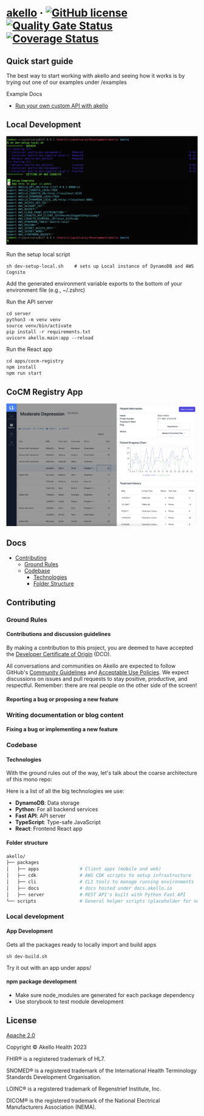 # [akello](https://www.akello.io) &middot; [![GitHub license](https://img.shields.io/badge/license-Apache-blue.svg)](https://github.com/akello-io/akello/blob/main/LICENSE)  [![Quality Gate Status](https://sonarcloud.io/api/project_badges/measure?project=akello-io_akello&metric=alert_status)](https://sonarcloud.io/summary/new_code?id=akello-io_akello)  [![Coverage Status](https://coveralls.io/repos/github/akello-io/akello/badge.svg?branch=main)](https://coveralls.io/github/akello-io/akello?branch=main) 


## Quick start guide


The best way to start working with akello and seeing how it works is by trying out one of our examples under /examples

Example Docs
 * [Run your own custom API with akello](https://github.com/akello-io/akello/blob/main/examples/foo-api)


## Local Development

![Alt text](/assets/setuplocal.png "local dev")

Run the setup local script

```shell
sh dev-setup-local.sh    # sets up Local instance of DynamoDB and AWS Cognito
```

Add the generated environment variable exports to the bottom of your environment file (e.g., ~/.zshrc)

Run the API server
```shell
cd server
python3 -m venv venv
source venv/bin/activate
pip install -r requirements.txt
uvicorn akello.main:app --reload
```

Run the React app

```shell
cd apps/cocm-registry
npm install
npm run start
```

## CoCM Registry App

![Alt text](/assets/app-screenshot.png "akello")

## Docs
- [Contributing](#contributing)
  - [Ground Rules](#ground-rules)
  - [Codebase](#codebase)
    - [Technologies](#technologies)
    - [Folder Structure](#folder-structure)


## Contributing

### Ground Rules

#### Contributions and discussion guidelines

By making a contribution to this project, you are deemed to have accepted the [Developer Certificate of Origin](https://developercertificate.org/) (DCO).

All conversations and communities on Akello are expected to follow GitHub's [Community Guidelines](https://help.github.com/en/github/site-policy/github-community-guidelines)
and [Acceptable Use Policies](https://help.github.com/en/github/site-policy/github-acceptable-use-policies). We expect
discussions on issues and pull requests to stay positive, productive, and respectful. Remember: there are real people on
the other side of the screen!

#### Reporting a bug or proposing a new feature

### Writing documentation or blog content

#### Fixing a bug or implementing a new feature

### Codebase

#### Technologies

With the ground rules out of the way, let's talk about the coarse architecture of this mono repo:

Here is a list of all the big technologies we use:

- **DynamoDB**: Data storage
- **Python**: For all backend services
- **Fast API**: API server
- **TypeScript**: Type-safe JavaScript
- **React**: Frontend React app


#### Folder structure

```sh
akello/
├── packages
│   ├── apps               # Client apps (mobile and web)
│   ├── cdk                # AWS CDK scripts to setup infrastructure
│   ├── cli                # CLI tools to manage running environments
│   ├── docs               # docs hosted under docs.akello.io 
│   ├── server             # REST API's built with Python Fast API
└── scripts                # General helper scripts (placeholder for now)
```


### Local development

#### App Development

Gets all the packages ready to locally import and build apps
```shell
sh dev-build.sh 
```

Try it out with an app under apps/

#### npm package development

- Make sure node_modules are generated for each package dependency
- Use storybook to test module development


## License

[Apache 2.0](LICENSE.txt)

Copyright &copy; Akello Health 2023

FHIR&reg; is a registered trademark of HL7.

SNOMED&reg; is a registered trademark of the International Health Terminology Standards Development Organisation.

LOINC&reg; is a registered trademark of Regenstrief Institute, Inc.

DICOM&reg; is the registered trademark of the National Electrical Manufacturers Association (NEMA).
